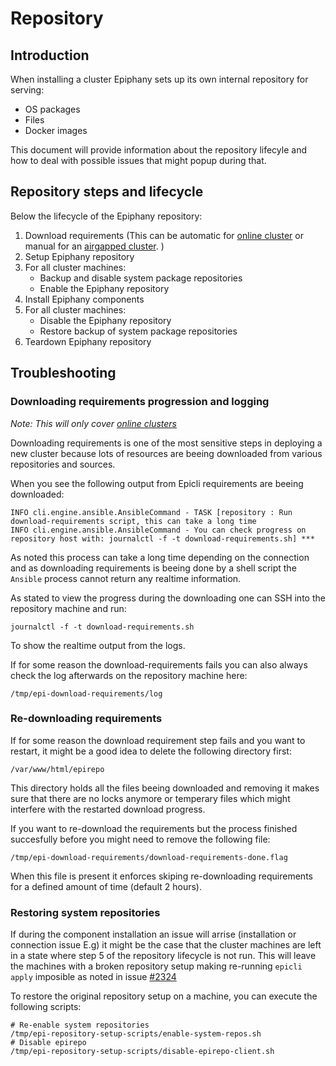 # Repository

## Introduction

When installing a cluster Epiphany sets up its own internal repository for serving:

- OS packages
- Files
- Docker images

This document will provide information about the repository lifecyle and how to deal with possible issues that might popup during that.

## Repository steps and lifecycle

Below the lifecycle of the Epiphany repository:

1. Download requirements (This can be automatic for [online cluster](./CLUSTER.md#how-to-create-an-epiphany-cluster-on-existing-infrastructure) or manual for an [airgapped cluster](./CLUSTER.md#how-to-create-an-epiphany-cluster-on-existing-air-gapped-infrastructure). )
2. Setup Epiphany repository
3. For all cluster machines:
   - Backup and disable system package repositories
   - Enable the Epiphany repository
4. Install Epiphany components
5. For all cluster machines:
   - Disable the Epiphany repository
   - Restore backup of system package repositories
4. Teardown Epiphany repository

## Troubleshooting

### Downloading requirements progression and logging

*Note: This will only cover [online clusters](./CLUSTER.md#how-to-create-an-epiphany-cluster-on-existing-infrastructure)*

Downloading requirements is one of the most sensitive steps in deploying a new cluster because lots of resources are beeing downloaded from various repositories and sources.

When you see the following output from Epicli requirements are beeing downloaded:

```shell
INFO cli.engine.ansible.AnsibleCommand - TASK [repository : Run download-requirements script, this can take a long time
INFO cli.engine.ansible.AnsibleCommand - You can check progress on repository host with: journalctl -f -t download-requirements.sh] ***
```

As noted this process can take a long time depending on the connection and as downloading requirements is beeing done by a shell script the ```Ansible``` process cannot return any realtime information.

As stated to view the progress during the downloading one can SSH into the repository machine and run:

```shell
journalctl -f -t download-requirements.sh
```

To show the realtime output from the logs.

If for some reason the download-requirements fails you can also always check the log afterwards on the repository machine here:

```shell
/tmp/epi-download-requirements/log
```

### Re-downloading requirements

If for some reason the download requirement step fails and you want to restart, it might be a good idea to delete the following directory first:

```shell
/var/www/html/epirepo
```

This directory holds all the files beeing downloaded and removing it makes sure that there are no locks anymore or temperary files which might interfere with the restarted download progress.

If you want to re-download the requirements but the process finished succesfully before you might need to remove the following file:

```shell
/tmp/epi-download-requirements/download-requirements-done.flag
```

When this file is present it enforces skiping re-downloading requirements for a defined amount of time (default 2 hours).

### Restoring system repositories

If during the component installation an issue will arrise (installation or connection issue E.g) it might be the case that the cluster machines are left in a state where step 5 of the repository lifecycle is not run. This will leave the machines with a broken repository setup making re-running ```epicli apply``` imposible as noted in issue [#2324](https://github.com/epiphany-platform/epiphany/issues/2324)

To restore the original repository setup on a machine, you can execute the following scripts:

```shell
# Re-enable system repositories
/tmp/epi-repository-setup-scripts/enable-system-repos.sh
# Disable epirepo
/tmp/epi-repository-setup-scripts/disable-epirepo-client.sh
```
